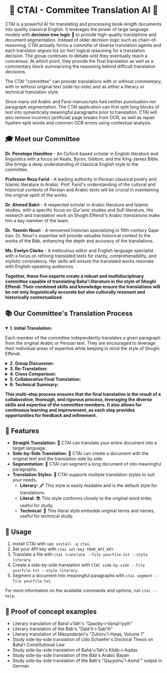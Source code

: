 <div align="center">

# 📘 CTAI - Commitee Translation AI 📘

</div>

CTAI is a powerful AI for translating and processing book-length documents into quality classical English. It leverages the power of large language models with __decision tree logic__ 🌳 to provide high-quality translations and document segmentation. Instead of older decision logic such as chain-of-reasoning, CTAI actually forms a committe of diverse translation agents and each translator argues his (or her) logical reasoning for a translation decision. The group continues to debate until they eventually reach a concensus. At which point, they provide the final translation as well as a commentary block summarizing the reasoning behind difficult translation decisions.

The CTAI "committee" can provide translations with or without commentary, with or without original text (side-by-side) and as either a literary or technical translation style.

Since many old Arabic and Farsi manuscripts had neither punctuation nor paragraph segmentation. The CTAI application can first split long blocks of text into symantically meaningful paragraphs prior to translation. CTAI will also remove incorrect (artificial) page breaks from OCR, as well as repair hyphen-split words and common OCR errors using contextual analysis.

## 🎓 Meet our Committee

__Dr. Penelope Hamilton__ - An Oxford-based scholar in English literature and linguistics with a focus on Keats, Byron, Gibbon, and the King James Bible. She brings a deep understanding of classical English style to the committee.

__Professor Reza Farid__ - A leading authority in Persian classical poetry and Islamic literature in Arabic. Prof. Farid's understanding of the cultural and historical contexts of Persian and Arabic texts will be crucial in maintaining the original spirit of the works.

__Dr. Ahmed Bakri__ - A respected scholar in Arabic literature and Islamic studies, with a specific focus on Qur'anic studies and Sufi literature. His research and translation work on Shoghi Effendi's Arabic translations make him a key member of the team.

__Dr. Yasmin Nouri__ - A renowned historian specializing in 19th-century Qajar Iran. Dr. Nouri's expertise will provide valuable historical context to the works of the Báb, enhancing the depth and accuracy of the translations.

__Ms. Evelyn Clarke__ - A meticulous editor and English language specialist with a focus on refining translated texts for clarity, comprehensibility, and stylistic consistency. Her skills will ensure the translated works resonate with English-speaking audiences.

**Together, these five experts create a robust and multidisciplinary committee capable of translating Baha'i literature in the style of Shoghi Effendi. Their combined skills and knowledge ensure the translations will be not only linguistically accurate but also culturally resonant and historically contextualized.**

## 📚 Our Committee's Translation Process

<details open>
<summary><strong>1. Initial Translation:</strong></summary>

Each member of the committee independently translates a given paragraph from the original Arabic or Persian text. They are encouraged to leverage their individual areas of expertise while keeping in mind the style of Shoghi Effendi.
</details>

<details>
<summary><strong>2. Group Discussion:</strong></summary>

The committee convenes to discuss each proposed translation. They critique and compare each version considering various factors:

* Style: How well does the translation capture the literary style of Shoghi Effendi?
* Historical context: Does the translation accurately reflect the historical and cultural nuances of the original text?
* Literary Allusions: Are references to other works of literature correctly interpreted and translated?
* Theological Terminology: Is the terminology accurate and consistent with Baha'i theology and```markdown
Shoghi Effendi's translations?
* Translation Precedent: Does the translation adhere to established translation standards and precedents set by Shoghi Effendi?
* Parallel English Metaphors and Figures of Speech: Does the translation effectively use English language metaphors and figures of speech to convey the meaning of the original text?
</details>

<details>
<summary><strong>3. Re-Translation:</strong></summary>

Based on the group discussion, each member re-translates the paragraph, taking into account the feedback and insights gained during the discussion.
</details>

<details>
<summary><strong>4. Cross Comparison:</strong></summary>

The committee meets again to cross compare their re-translations. They discuss the strengths and weaknesses of each version, drawing on the best elements of each to inform their final translation.
</details>

<details>
<summary><strong>5. Collaborative Final Translation:</strong></summary>

The committee works together to produce a final translation of the paragraph. This final version incorporates the best efforts and arguments of the group, ensuring that it is an accurate, stylistically appropriate, and resonant translation of the original text.
</details>

<details>
<summary><strong>6. Technical Summary:</strong></summary>

Finally, the committee writes up a brief technical summary detailing the challenges faced during the translation process and how they were overcome. This document serves as a record of their translation process and can be used to inform future translation efforts.
</details>

**This multi-step process ensures that the final translation is the result of a collaborative, thorough, and rigorous process, leveraging the diverse skills and expertise of the committee members. It also allows for continuous learning and improvement, as each step provides opportunities for feedback and refinement.**

## 🎯 Features

- **Straight Translation:** 📝 CTAI can translate your entire document into a target language.
- **Side-by-Side Translation:** 📖 CTAI can create a document with the original text and the translation side by side.
- **Segmentation:** 📄 CTAI can segment a long document of into meaningful paragraphs.
- **Translation Styles:** 📜 CTAI supports multiple translation styles to suit your needs.
  - **Literary:** 🖋️ This style is easily readable and is the default style for translations.
  - **Literal:** 📚 This style conforms closely to the original word order, useful for study.
  - **Technical:** 🔬 This literal style embedds original terms and names, useful for technical study.

## 🚀 Usage

1. Install CTAI with `npm install -g ctai`.
2. Set your API key with `ctai set-key YOUR_API_KEY`.
3. Translate a file with `ctai translate --file yourfile.txt --style literary`.
4. Create a side-by-side translation with `CTAI side-by-side --file yourfile.txt --style literary`.
5. Segment a document into meaningful paragraphs with `ctai segment --file yourfile.txt`.

For more information on the available commands and options, run `ctai --help`.

## 📃 Proof of concept examples

* Literary translation of Bahá'u'lláh's "Qasídiy-i-Varqá'íyyih"
* Literary translation of the Báb's "Dalá'il-i-Sab'ih"
* Literary translation of Mázandarání's "Zuhúru'l-Haqq, Volume 1"
* Study side-by-side translation of Udo Schaefer's Doctoral Thesis on Bahá'í Constitutional Law
* Study side-by-side translation of Bahá'u'lláh's Kitáb-i-Aqdas
* Study side-by-side translation of the Báb's Arabic Bayán
* Study side-by-side translation of the Báb's "Qayyúmu'l-Asmá'" output in German

